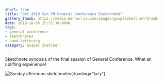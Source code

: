 ```yaml
---
short: true
title: "Oct 2019 Sun PM General Conference Sketchnote"
gallery_thumb: https://media.bennorris.com/images/gospelsketcher/thumbs/oct-19-5-sun-pm.jpg
date: 2019-10-06 15:51:34-0600
tags:
- general conference
- sketchnotes
- hand lettering
category: Gospel Sketcher
---
```


Sketchnote synopsis of the final session of General Conference. What an uplifting experience!

![Sunday afternoon sketchnotes](https://media.bennorris.com/images/gospelsketcher/general-conference/oct-2019/oct-19-5-sun-pm.jpg){:loading="lazy"}
